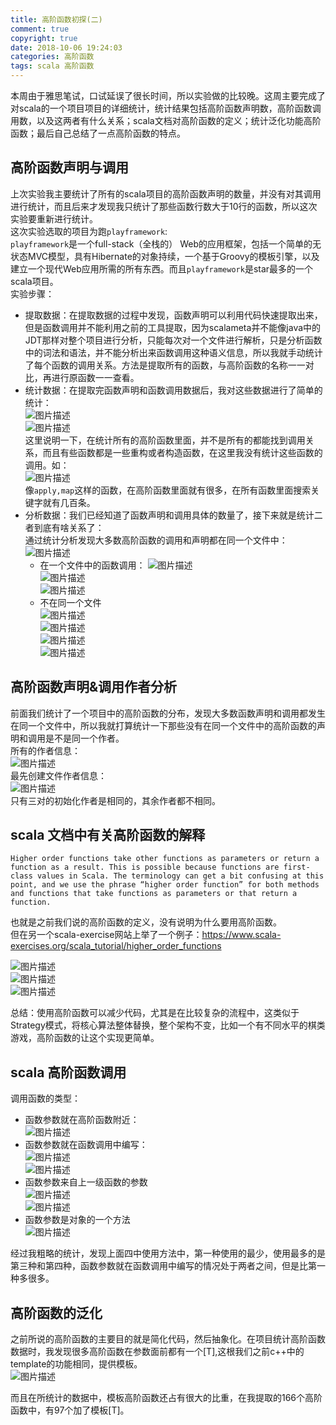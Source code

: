 ```yaml
---
title: 高阶函数初探(二)
comment: true
copyright: true
date: 2018-10-06 19:24:03
categories: 高阶函数
tags: scala 高阶函数
---
```


本周由于雅思笔试，口试延误了很长时间，所以实验做的比较晚。这周主要完成了对scala的一个项目项目的详细统计，统计结果包括高阶函数声明数，高阶函数调用数，以及这两者有什么关系；scala文档对高阶函数的定义；统计泛化功能高阶函数；最后自己总结了一点高阶函数的特点。  

<!--more--> 

## 高阶函数声明与调用  

上次实验我主要统计了所有的scala项目的高阶函数声明的数量，并没有对其调用进行统计，而且后来才发现我只统计了那些函数行数大于10行的函数，所以这次实验要重新进行统计。  
这次实验选取的项目为跑`playframework`:   
`playframework`是一个full-stack（全栈的） Web的应用框架，包括一个简单的无状态MVC模型，具有Hibernate的对象持续，一个基于Groovy的模板引擎，以及建立一个现代Web应用所需的所有东西。而且`playframework`是star最多的一个scala项目。   
实验步骤： 

* 提取数据：在提取数据的过程中发现，函数声明可以利用代码快速提取出来，但是函数调用并不能利用之前的工具提取，因为scalameta并不能像java中的JDT那样对整个项目进行分析，只能每次对一个文件进行解析，只是分析函数中的词法和语法，并不能分析出来函数调用这种语义信息，所以我就手动统计了每个函数的调用关系。方法是提取所有的函数，与高阶函数的名称一一对比，再进行原函数一一查看。   
* 统计数据：在提取完函数声明和函数调用数据后，我对这些数据进行了简单的统计：   
  ![图片描述](/images/139.png)   
  ![图片描述](/images/140.png)  
  这里说明一下，在统计所有的高阶函数里面，并不是所有的都能找到调用关系，而且有些函数都是一些重构或者构造函数，在这里我没有统计这些函数的调用。如：    
  ![图片描述](/images/141.png)  
  像`apply,map`这样的函数，在高阶函数里面就有很多，在所有函数里面搜索关键字就有几百条。  
* 分析数据：我们已经知道了函数声明和调用具体的数量了，接下来就是统计二者到底有啥关系了：  
通过统计分析发现大多数高阶函数的调用和声明都在同一个文件中：  
![图片描述](/images/142.png)   
    * 在一个文件中的函数调用：
    ![图片描述](/images/143.png)  
    ![图片描述](/images/144.png)  
    ![图片描述](/images/145.png)  
    * 不在同一个文件  
    ![图片描述](/images/146.png)  
    ![图片描述](/images/147.png)  
    ![图片描述](/images/148.png)  
    ![图片描述](/images/149.png)  


## 高阶函数声明&调用作者分析  

前面我们统计了一个项目中的高阶函数的分布，发现大多数函数声明和调用都发生在同一个文件中，所以我就打算统计一下那些没有在同一个文件中的高阶函数的声明和调用是不是同一个作者。  
所有的作者信息：  
![图片描述](/images/150.png)  
最先创建文件作者信息：   
![图片描述](/images/151.png)   
只有三对的初始化作者是相同的，其余作者都不相同。

## scala 文档中有关高阶函数的解释   

```
Higher order functions take other functions as parameters or return a function as a result. This is possible because functions are first-class values in Scala. The terminology can get a bit confusing at this point, and we use the phrase “higher order function” for both methods and functions that take functions as parameters or that return a function.
```
也就是之前我们说的高阶函数的定义，没有说明为什么要用高阶函数。   
但在另一个scala-exercise网站上举了一个例子：https://www.scala-exercises.org/scala_tutorial/higher_order_functions  

![图片描述](/images/152.png)  
![图片描述](/images/153.png)  
![图片描述](/images/153.png)  

总结：使用高阶函数可以减少代码，尤其是在比较复杂的流程中，这类似于Strategy模式，将核心算法整体替换，整个架构不变，比如一个有不同水平的棋类游戏，高阶函数的让这个实现更简单。  

## scala 高阶函数调用   

调用函数的类型：  
* 函数参数就在高阶函数附近：   
![图片描述](/images/155.png)  
* 函数参数就在函数调用中编写：  
![图片描述](/images/156.png)  
![图片描述](/images/157.png)  
* 函数参数来自上一级函数的参数  
![图片描述](/images/159.png)  
![图片描述](/images/160.png)  
* 函数参数是对象的一个方法  
![图片描述](/images/158.png)  

经过我粗略的统计，发现上面四中使用方法中，第一种使用的最少，使用最多的是第三种和第四种，函数参数就在函数调用中编写的情况处于两者之间，但是比第一种多很多。   

## 高阶函数的泛化  

之前所说的高阶函数的主要目的就是简化代码，然后抽象化。在项目统计高阶函数数据时，我发现很多高阶函数在参数面前都有一个[T],这根我们之前c++中的template<T>的功能相同，提供模板。  
![图片描述](/images/161.png)   

而且在所统计的数据中，模板高阶函数还占有很大的比重，在我提取的166个高阶函数中，有97个加了模板[T]。


